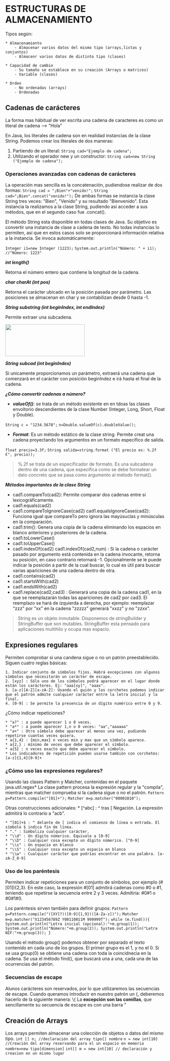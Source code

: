 # ESTRUCTURAS DE ALMACENAMIENTO

Tipos según:

	* Almacenamiento
		- Almacenar varios datos del mismo tipo (arrays,listas y conjuntos)
		- Almacenr varios datos de distinto tipo (clases)

	* Capacidad de cambio
		- Su tamaño se establece en su creación (Arrays o matrices)
		- Variable (clases)

	* Orden
		- No ordenadas (arrays)
		- Ordenadas 

## Cadenas de carácteres
La forma mas hábitual de ver escrita una cadena de caracteres es como un literal de cadena --> "Hola"

En Java, los literales de cadena son en realidad instancias de la clase String. Podemos crear los literales de dos maneras: 

1. Partiendo de un literal: `String cad="Ejemplo de cadena";`
2. Utilizando el operador new y un constructor: `String cad=new String ("Ejemplo de cadena");`

### Operaciones avanzadas con cadenas de carácteres

La operación mas sencilla es la concatenación, pudiendose realizar de dos formas:
`String cad = "¡Bien"+"venido!";` `String cad="¡Bien".concat("venido!");`
De ambas formas se instancia la clase String tres veces: "Bien", "Venido" y su resultado "Bienvenido". Esta instancia la realizamos a la clase String, pudiendo así acceder a sus métodos, que en el segundo caso fue .concat().

El método String esta disponible en todas clases de Java. Su objetivo es convertir una instancia de clase a cadena de texto.
No todas instancias lo permiten, así que en estos casos solo se proporcionará información relativa a la instancia.
Se invoca automáticamente:

`Integer i1=new Integer (1223);`
`System.out.println("Número: " + i1); //"Número: 1223" `

**_int length()_**

Retorna el número entero que contiene la longitud de la cadena.

**_char charAt (int pos)_**

Retorna el carácter ubicado en la posición pasada por parámetro. Las posiciones se almacenan en char y se contabilizan desde 0 hasta -1.

**_String substring (int beginIndex, int endIndex)_**

Permite extraer una subcadena.

<img src="daw2023/Prog/Estructuras_Almacenamiento_informacion/images/subString_begin_end.png"  width="250" height="100">


**_String subcad (int beginIndex)_**

Si unicamente proporcionamos un parámetro, extraerá una cadena que comenzará en el carácter con posición beginIndez e irá hasta el final de la cadena.

**_¿Cómo convertir cadenas a número?_**

* **_valueOf()_**: se trata de un método existente en en tdoas las clases envoltorio descendientes de la clase Number (Integer, Long, Short, Float y Double).
	
`String c = "1234.5678";`
`n=Double.valueOf(c).doubleValue();`

* **_Format_**: Es un método estático de la clase string. Permite creat una cadena proyectando los argumentos en un formato específico de salida.

`float precio=3.3f;`
`String salida=string.format ("El precio es: %.2f €", precio));`

> %.2f se trata de un especificador de formato. Es una subcadena dentro de una cadena, que específica como se debe formatear un dato concreto que se pasa como argumento al método format().

**_Métodos importantes de la clase String_**

*  cad1.compareTo(cad2): Permite comparar dos cadenas entre sí lexicográficamente.
*  cad1.equals(cad2)
*  cad1.compareToIgnoreCase(cad2) cad1.equalsIgnoreCase(cad2): Funciona igual que compareTo pero ignora las mayúsuclas y minúsculas en la comparación.
*  cad1.trim(): Genera una copia de la cadena eliminando los espacios en blanco anteriores y posteriores de la cadena.
*  cad1.toLowerCase()
*  cad1.toUpperCase()
*  cad1.indexOf(cad2)
cad1.indexOf(cad2,num) : Si la cadena o carácter pasado por argumento está contenida en la cadena invocante, retorna su posición, en caso contrario retornará -1. Opcionalmente se le puede indicar la posición a partir de la cual buscar, lo cual es útil para buscar varias apariciones de una cadena dentro de otra.
* cad1.contains(cad2)
* cad1.startsWith(cad2)	
* cad1.endsWith(cad2)	
* cad1.replace(cad2,cad3)	: Generará una copia de la cadena cad1, en la que se reemplazarán todas las apariciones de cad2 por cad3. El reemplazo se hará de izquierda a derecha, por ejemplo: reemplazar "zzz" por "xx" en la cadena "zzzzz" generará "xxzz" y no "zzxx".

> String es un objeto inmutable. Disponemos de stringBuilder y StringBuffer que son mutables. StringBuffer esta pensado para aplicaciones multihilo y ocupa mas espacio. 


## Expresiones regulares
Permiten comprobar si una candena sigue o no un patrón preestablecido. Siguen cuatro reglas básicas:

	1. Indicar conjunto de símbolos fijos. Habrá excepciones con algunos símbolos que necesitarán un carácter de escape.
	2. [xyz] : Sólo uno de los símbolos podrá aparecer en el lugar donde están los carácteres. Ej: "aaa[xy]", "aaax".
	3. [a-z][A-Z][a-zA-Z]: Usando el guión y los corchetes podemos indicar que el patrón admite cualquier carácter entre la letra inicial y la final.
	4. [0-9] : Se permite la presencia de un dígito numérico entre 0 y 9.

¿Cómo indicar repeticiones?

	* "a?" : a puede aparecer 1 o 0 veces.
	* "a*" : a puede aparecer 1,n o 0 veces: "aa","aaaaaa"
	* "a+" : Otro símbolo debe aparecer al menos una vez, pudiendo repetirse cuantas veces quiera.
	* a{1,4} : {min,max} n veces min y max que un símbolo aparece.
	* a{2,} : mínimo de veces que debe aparecer el símbolo.
	* a{5} : n veces exacto que debe aparecer el símbolo.
	* Los indicadores de repetición pueden usarse tambión con corchetes: [a-z]{1,4}[0-9]+

### ¿Cómo uso las expresiones regulares?
Usando las clases Pattern y Matcher, contenidas en el paquete java.util.regex*
La clase pattern procesa la expresión regular y la "compila", mientras que matcher comprueba si la cadena sigue o no el patrón.
`Pattern p=Pattern.compile("[01]+");`
`Matcher m=p.matcher("00001010");`

Otras construcciones adicionales:
	* [^abc] : ^ tras [ Negación. La expresión admitirá lo contrario a "acb".
	
	* ^[01]+$ : ^ delante de [ indica el comienzo de línea o entrada. El símbolo $ indica fin de línea.
	* "." : Simboliza cualquier carácter.
	* "\\d" : Un dígito númerico. Equivale a [0-9]
	* "\\D" : Cualquier cosa excepto un dígito númerico. [^0-9]
	* "\\s" : Un espacio en blanco
	* "\\S" : Cualquier cosa excepto un espacio en blanco
	* "\\w" : Cualquier carácter que podrías encontrar en una palabra. [a-zA-Z_0-9]

### Uso de los paréntesis
Permiten indicar repeticiones para un conjunto de símbolos, por ejemplo (#[01]){2,3}. En este caso, la expresión #[01] admitirá cadenas como #0 o #1, teniendo que repetirse la secuencia entre 2 y 3 veces. Admitiría: #0#1 o #0#1#0.

Los paréntesis sirven también para definir grupos:
`Pattern p=Pattern.compile("([XY]?)([0-9]{1,9})([A-Za-z])");`
`Matcher m=p.matcher("X123456789Z Y00110011M 999999T");`
`while (m.find()){    System.out.println("Letra inicial (opcional):"+m.group(1));
System.out.println("Número:"+m.group(2));
System.out.println("Letra NIF:"+m.group(3));
}`

Usando el método group() podemos obtener por separado el texto contenido en cada uno de los grupos. El primer grupo es el 1, y no el 0. Si se usa group(0) se obtiene una cadena con toda la coincidnecia en la cadena.
Se usa el método find(), que buscará una a una, cada una de las ocurrencias del patrón.

### Secuencias de escape
Alunos carácteres son reservados, por lo que utilizaremos las secuencias de escape.
Cuando queramos introducir en nuestro patrón un {, deberemos hacerlo de la siguiente manera: \\{
La **excepción son las comillas**, que sencillamente su secuencia de escape es con una barra \"

## Creación de Arrays
Los arrays permiten almacenar una colección de objetos o datos del mismo tipo.
`int [] n; //declaración del array tipo[] nombre`
`n = new int[10] //Creación del array reservando para el un espacio en memoria nombre=new tipo[dimension]`
`int[] m = new int[10] // declaración y creacion en un mismo lugar`




